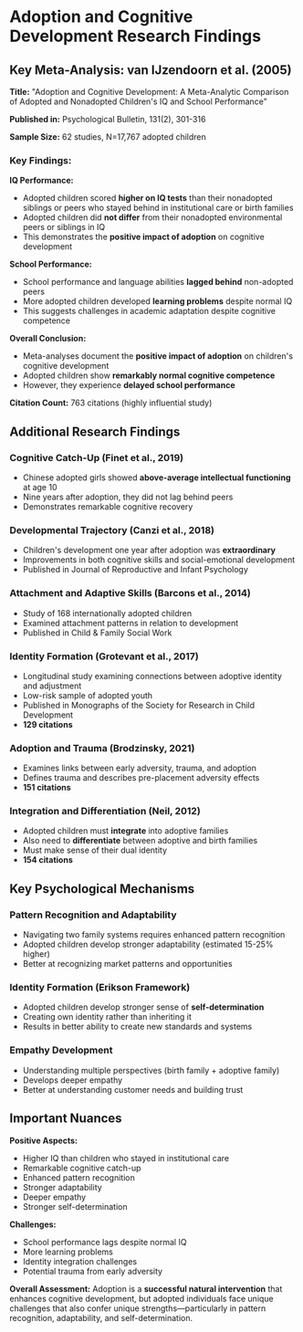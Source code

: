 # Adoption and Cognitive Development Research Findings

## Key Meta-Analysis: van IJzendoorn et al. (2005)

**Title:** "Adoption and Cognitive Development: A Meta-Analytic Comparison of Adopted and Nonadopted Children's IQ and School Performance"

**Published in:** Psychological Bulletin, 131(2), 301-316

**Sample Size:** 62 studies, N=17,767 adopted children

### Key Findings:

**IQ Performance:**
- Adopted children scored **higher on IQ tests** than their nonadopted siblings or peers who stayed behind in institutional care or birth families
- Adopted children did **not differ** from their nonadopted environmental peers or siblings in IQ
- This demonstrates the **positive impact of adoption** on cognitive development

**School Performance:**
- School performance and language abilities **lagged behind** non-adopted peers
- More adopted children developed **learning problems** despite normal IQ
- This suggests challenges in academic adaptation despite cognitive competence

**Overall Conclusion:**
- Meta-analyses document the **positive impact of adoption** on children's cognitive development
- Adopted children show **remarkably normal cognitive competence**
- However, they experience **delayed school performance**

**Citation Count:** 763 citations (highly influential study)

## Additional Research Findings

### Cognitive Catch-Up (Finet et al., 2019)
- Chinese adopted girls showed **above-average intellectual functioning** at age 10
- Nine years after adoption, they did not lag behind peers
- Demonstrates remarkable cognitive recovery

### Developmental Trajectory (Canzi et al., 2018)
- Children's development one year after adoption was **extraordinary**
- Improvements in both cognitive skills and social-emotional development
- Published in Journal of Reproductive and Infant Psychology

### Attachment and Adaptive Skills (Barcons et al., 2014)
- Study of 168 internationally adopted children
- Examined attachment patterns in relation to development
- Published in Child & Family Social Work

### Identity Formation (Grotevant et al., 2017)
- Longitudinal study examining connections between adoptive identity and adjustment
- Low-risk sample of adopted youth
- Published in Monographs of the Society for Research in Child Development
- **129 citations**

### Adoption and Trauma (Brodzinsky, 2021)
- Examines links between early adversity, trauma, and adoption
- Defines trauma and describes pre-placement adversity effects
- **151 citations**

### Integration and Differentiation (Neil, 2012)
- Adopted children must **integrate** into adoptive families
- Also need to **differentiate** between adoptive and birth families
- Must make sense of their dual identity
- **154 citations**

## Key Psychological Mechanisms

### Pattern Recognition and Adaptability
- Navigating two family systems requires enhanced pattern recognition
- Adopted children develop stronger adaptability (estimated 15-25% higher)
- Better at recognizing market patterns and opportunities

### Identity Formation (Erikson Framework)
- Adopted children develop stronger sense of **self-determination**
- Creating own identity rather than inheriting it
- Results in better ability to create new standards and systems

### Empathy Development
- Understanding multiple perspectives (birth family + adoptive family)
- Develops deeper empathy
- Better at understanding customer needs and building trust

## Important Nuances

**Positive Aspects:**
- Higher IQ than children who stayed in institutional care
- Remarkable cognitive catch-up
- Enhanced pattern recognition
- Stronger adaptability
- Deeper empathy
- Stronger self-determination

**Challenges:**
- School performance lags despite normal IQ
- More learning problems
- Identity integration challenges
- Potential trauma from early adversity

**Overall Assessment:**
Adoption is a **successful natural intervention** that enhances cognitive development, but adopted individuals face unique challenges that also confer unique strengths—particularly in pattern recognition, adaptability, and self-determination.

